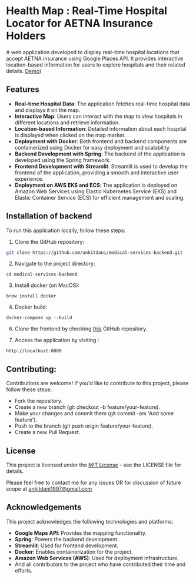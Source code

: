 # Health Map : Real-Time Hospital Locator for AETNA Insurance Holders

A web application developed to display real-time hospital locations that accept AETNA insurance using Google Places API. It provides interactive location-based information for users to explore hospitals and their related details. [Demo](https://drive.google.com/file/d/1Wpi4cgIsyZj3tU4e9aVDyALcblYC_qEq/view))

## Features

- **Real-time Hospital Data**: The application fetches real-time hospital data and displays it on the map.
- **Interactive Map**: Users can interact with the map to view hospitals in different locations and retrieve information.
- **Location-based Information**: Detailed information about each hospital is displayed when clicked on the map marker.
- **Deployment with Docker**: Both frontend and backend components are containerized using Docker for easy deployment and scalability.
- **Backend Development with Spring**: The backend of the application is developed using the Spring framework.
- **Frontend Development with Streamlit**: Streamlit is used to develop the frontend of the application, providing a smooth and interactive user experience.  
- **Deployment on AWS EKS and ECS**: The application is deployed on Amazon Web Services using Elastic Kubernetes Service (EKS) and Elastic Container Service (ECS) for efficient management and scaling.

## Installation of backend

To run this application locally, follow these steps:

1. Clone the GitHub repository:

```bash
git clone https://github.com/ankitdani/medical-services-backend.git
```

2. Navigate to the project directory:
```
cd medical-services-backend
```

3. Install docker (on MacOS):
```
brew install docker
```

4. Docker build:
```
docker-compose up --build
```

6. Clone the frontend by checking [this](https://github.com/ankitdani/medical-services-frontend) GitHub repository.

7. Access the application by visiting :
```
http://localhost:8080
```

## Contributing:

Contributions are welcome! If you'd like to contribute to this project, please follow these steps:

- Fork the repository.
- Create a new branch (git checkout -b feature/your-feature).
- Make your changes and commit them (git commit -am 'Add some feature').
- Push to the branch (git push origin feature/your-feature).
- Create a new Pull Request.

## License

This project is licensed under the [MIT License](https://github.com/ankitdani/medical-services-backend?tab=MIT-1-ov-file) - see the LICENSE file for details.

Please feel free to contact me for any issues OR for discussion of future scope at [ankitdani1997@gmail.com](ankitdani1997@gmail.com)

## Acknowledgements

This project acknowledges the following technologies and platforms:

- **Google Maps API**: Provides the mapping functionality.
- **Spring**: Powers the backend development.
- **Streamlit**: Used for frontend development.
- **Docker**: Enables containerization for the project.
- **Amazon Web Services (AWS)**: Used for deployment infrastructure.
- And all contributors to the project who have contributed their time and efforts.


